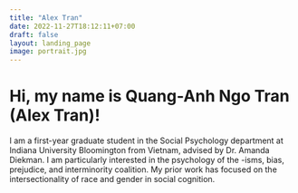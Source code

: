 ```yaml
---
title: "Alex Tran"
date: 2022-11-27T18:12:11+07:00
draft: false
layout: landing_page
image: portrait.jpg
---
```


# Hi, my name is Quang-Anh Ngo Tran (Alex Tran)!

I am a first-year graduate student in the Social Psychology department at Indiana University Bloomington from Vietnam, advised by Dr. Amanda Diekman. I am particularly interested in the psychology of the -isms, bias, prejudice, and interminority coalition. My prior work has focused on the intersectionality of race and gender in social cognition.
